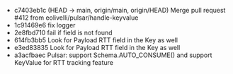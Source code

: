 - c7403eb1c (HEAD -> main, origin/main, origin/HEAD) Merge pull request #412 from eolivelli/pulsar/handle-keyvalue
- 1c91469e6 fix logger
- 2e8fbd710 fail if field is not found
- 614fb3bb5 Look for Payload RTT field in the Key as well
- e3ed83835 Look for Payload RTT field in the Key as well
- a3acfbaec Pulsar: support Schema.AUTO_CONSUME() and support KeyValue for RTT tracking feature
